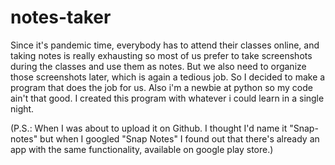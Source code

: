 # notes-taker
Since it's pandemic time, everybody has to attend their classes online, and taking notes is really exhausting so most of us prefer to take screenshots during the classes and use them as notes. But we also need to organize those screenshots later, which is again a tedious job. So I decided to make a program that does the job for us. Also i'm a newbie at python so my code ain't that good. I created this program with whatever i could learn in a single night.

(P.S.: When I was about to upload it on Github. I thought I'd name it "Snap-notes" but when I googled "Snap Notes" I found out that there's already an app with the same functionality, available on google play store.)
